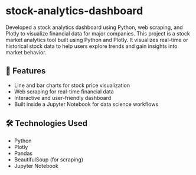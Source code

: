 # stock-analytics-dashboard
Developed a stock analytics dashboard using Python, web scraping, and Plotly to visualize financial data for major companies.
This project is a stock market analytics tool built using Python and Plotly. It visualizes real-time or historical stock data to help users explore trends and gain insights into market behavior.

## 🚀 Features
- Line and bar charts for stock price visualization
- Web scraping for real-time financial data
- Interactive and user-friendly dashboard
- Built inside a Jupyter Notebook for data science workflows

## 🛠️ Technologies Used
- Python
- Plotly
- Pandas
- BeautifulSoup (for scraping)
- Jupyter Notebook

